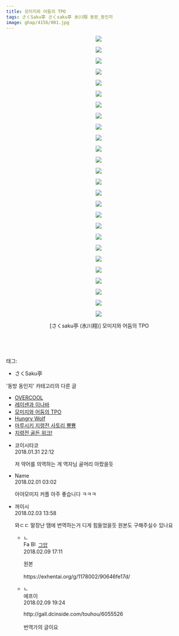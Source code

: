 ```yaml
---
title: 모미지와 어둠의 TPO
tags: さくSaku亭 さくsaku亭 氷川翔 동방_동인지
image: ghap/4156/001.jpg
---
```

<div class="article">
<p style="text-align: center; clear: none; float: none;"><img src="{{ site.nasurl }}/ghap/4156/001.jpg"/></p>
<p style="text-align: center; clear: none; float: none;"><img src="{{ site.nasurl }}/ghap/4156/002.jpg"/></p>
<p style="text-align: center; clear: none; float: none;"><img src="{{ site.nasurl }}/ghap/4156/003.jpg"/></p>
<p style="text-align: center; clear: none; float: none;"><img src="{{ site.nasurl }}/ghap/4156/004.jpg"/></p>
<p style="text-align: center; clear: none; float: none;"><img src="{{ site.nasurl }}/ghap/4156/005.jpg"/></p>
<p style="text-align: center; clear: none; float: none;"><img src="{{ site.nasurl }}/ghap/4156/006.jpg"/></p>
<p style="text-align: center; clear: none; float: none;"><img src="{{ site.nasurl }}/ghap/4156/007.jpg"/></p>
<p style="text-align: center; clear: none; float: none;"><img src="{{ site.nasurl }}/ghap/4156/008.jpg"/></p>
<p style="text-align: center; clear: none; float: none;"><img src="{{ site.nasurl }}/ghap/4156/009.jpg"/></p>
<p style="text-align: center; clear: none; float: none;"><img src="{{ site.nasurl }}/ghap/4156/010.jpg"/></p>
<p style="text-align: center; clear: none; float: none;"><img src="{{ site.nasurl }}/ghap/4156/011.jpg"/></p>
<p style="text-align: center; clear: none; float: none;"><img src="{{ site.nasurl }}/ghap/4156/012.jpg"/></p>
<p style="text-align: center; clear: none; float: none;"><img src="{{ site.nasurl }}/ghap/4156/013.jpg"/></p>
<p style="text-align: center; clear: none; float: none;"><img src="{{ site.nasurl }}/ghap/4156/014.jpg"/></p>
<p style="text-align: center; clear: none; float: none;"><img src="{{ site.nasurl }}/ghap/4156/015.jpg"/></p>
<p style="text-align: center; clear: none; float: none;"><img src="{{ site.nasurl }}/ghap/4156/016.jpg"/></p>
<p style="text-align: center; clear: none; float: none;"><img src="{{ site.nasurl }}/ghap/4156/017.jpg"/></p>
<p style="text-align: center; clear: none; float: none;"><img src="{{ site.nasurl }}/ghap/4156/018.jpg"/></p>
<p style="text-align: center; clear: none; float: none;"><img src="{{ site.nasurl }}/ghap/4156/019.jpg"/></p>
<p style="text-align: center; clear: none; float: none;"><img src="{{ site.nasurl }}/ghap/4156/020.jpg"/></p>
<p style="text-align: center; clear: none; float: none;"><img src="{{ site.nasurl }}/ghap/4156/021.jpg"/></p>
<p style="text-align: center; clear: none; float: none;"><img src="{{ site.nasurl }}/ghap/4156/022.jpg"/></p>
<p style="text-align: center; clear: none; float: none;"><img src="{{ site.nasurl }}/ghap/4156/023.jpg"/></p>
<p style="text-align: center; clear: none; float: none;"><img src="{{ site.nasurl }}/ghap/4156/024.jpg"/></p>
<p style="text-align: center; clear: none; float: none;"><img src="{{ site.nasurl }}/ghap/4156/025.jpg"/></p>
<p style="text-align: center; clear: none; float: none;"><img src="{{ site.nasurl }}/ghap/4156/026.jpg"/></p>
<p style="text-align: center; clear: none; float: none;"> [さくsaku亭 (氷川翔)] 모미지와 어둠의 TPO</p>
<p style="text-align: center; clear: none; float: none;"><br/></p>
<p><br/></p>
</div><div class="tagTrail">
<p>태그: </p>
<ul>
<li>さくSaku亭</li>
</ul>
</div><div class="another">
<p>'동방 동인지' 카테고리의 다른 글</p>
<ul>
<li><a href="/2018-02-06-ghap_4163">OVERCOOL</a></li>
<li><a href="/2018-02-01-ghap_4157">레이센과 이나바</a></li>
<li><a href="/2018-01-31-ghap_4156">모미지와 어둠의 TPO</a></li>
<li><a href="/2018-01-31-ghap_4155">Hungry Wolf</a></li>
<li><a href="/2018-01-31-ghap_4153">마루시키 지령전 사토리 뿅뿅</a></li>
<li><a href="/2018-01-31-ghap_4151">지령전 골든 위크!</a></li>
</ul>
</div><div class="cb_module cb_fluid">
<div class="cb_wrt cb_profile">
<div class="comment">
<ul>
<li class="cb_thumb_off" id="comment15188298">
<div class="cb_comment_area">
<div class="cb_info_area">
<div class="cb_section">
<span class="cb_nick_name">코이시타코</span>
</div>
<div class="cb_section">
<span class="cb_date">2018.01.31 22:12 </span>
</div>
</div>
<div class="cb_dsc_comment">
<p class="cb_dsc">
											저 약어를 의역하는 게 역자님 골머리 아팠을듯
										</p>
</div>
</div></li>
<li class="cb_thumb_off" id="comment15188782">
<div class="cb_comment_area">
<div class="cb_info_area">
<div class="cb_section">
<span class="cb_nick_name">Name</span>
</div>
<div class="cb_section">
<span class="cb_date">2018.02.01 03:02 </span>
</div>
</div>
<div class="cb_dsc_comment">
<p class="cb_dsc">
											아야모미지 커플 아주 좋습니다 ㅋㅋㅋ
										</p>
</div>
</div></li>
<li class="cb_thumb_off" id="comment15190937">
<div class="cb_comment_area">
<div class="cb_info_area">
<div class="cb_section">
<span class="cb_nick_name">꺼이시</span>
</div>
<div class="cb_section">
<span class="cb_date">2018.02.03 13:58 </span>
</div>
</div>
<div class="cb_dsc_comment">
<p class="cb_dsc">
											와ㄷㄷ 말장난 땜에 번역하는거 디게 힘들었을듯 원본도 구해주실수 있나요
										</p>
</div>
<ul>
<li class="cb_thumb_off" id="comment15196118">
<span class="cb_bu_subnode">ㄴ</span>
<div class="cb_comment_area">
<div class="cb_info_area">
<div class="cb_section">
<span class="cb_nick_name"><img alt="Favicon of https://ghaptouhou.tistory.com" height="16" onerror="this.onerror=null;this.parentNode.removeChild(this)" src="https://ghaptouhou.tistory.com/favicon.ico" width="16"/> <img alt="BlogIcon" height="16" onerror="this.parentNode.removeChild(this)" src="https://ghaptouhou.tistory.com/index.gif" width="16"/> <a href="https://ghaptouhou.tistory.com" onclick="return openLinkInNewWindow(this)"> 그압</a><span class="tistoryProfileLayerTrigger" onclick='TistoryProfile.show(event, this, {"title":"\uc800\uae30 \uc774\uac70 \ub098\uc911\uc5d0 \uc218\uc815 \uac00\ub2a5\ud558\ub098\uc694","url":"https:\/\/ghap.tistory.com","nickname":"\uadf8\uc555","items":[]}); return false;'></span></span>
</div>
<div class="cb_section">
<span class="cb_date">2018.02.09 17:11 </span>
</div>
</div>
<div class="cb_dsc_comment">
<p class="cb_dsc">
																원본 <br/>
<br/>
https://exhentai.org/g/1178002/90646fe17d/
															</p>
</div>
</div>
</li>
<li class="cb_thumb_off" id="comment15196194">
<span class="cb_bu_subnode">ㄴ</span>
<div class="cb_comment_area">
<div class="cb_info_area">
<div class="cb_section">
<span class="cb_nick_name">에프이</span>
</div>
<div class="cb_section">
<span class="cb_date">2018.02.09 19:24 </span>
</div>
</div>
<div class="cb_dsc_comment">
<p class="cb_dsc">
																http://gall.dcinside.com/touhou/6055526<br/>
<br/>
번역가의 글이요
															</p>
</div>
</div>
</li>
</ul>
</div></li>
</ul>
</div>
</div><!-- commentList close -->
</div>